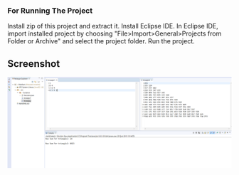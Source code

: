 ### For Running The Project
Install zip of this project and extract it.
Install Eclipse IDE.
In Eclipse IDE, import installed project by choosing "File>Import>General>Projects from Folder or Archive" and select the project folder.
Run the project.

## Screenshot
![alt text](screenshot.png)

